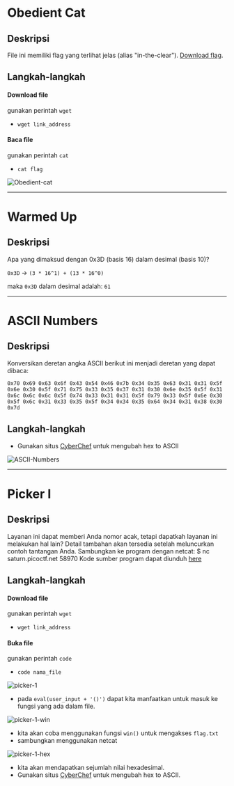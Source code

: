 # Obedient Cat

## Deskripsi

File ini memiliki flag yang terlihat jelas (alias "in-the-clear"). [Download flag](https://mercury.picoctf.net/static/704f877da185904ec3992e7255a15c6c/flag).

## Langkah-langkah

#### Download file

gunakan perintah `wget`

- `wget link_address`

#### Baca file

gunakan perintah `cat`

- `cat flag`

![Obedient-cat]()

---

# Warmed Up

## Deskripsi

Apa yang dimaksud dengan 0x3D (basis 16) dalam desimal (basis 10)?

`0x3D` -> `(3 * 16^1) + (13 * 16^0)`

maka `0x3D` dalam desimal adalah: `61`

---

# ASCII Numbers

## Deskripsi

Konversikan deretan angka ASCII berikut ini menjadi deretan yang dapat dibaca:

`0x70 0x69 0x63 0x6f 0x43 0x54 0x46 0x7b 0x34 0x35 0x63 0x31 0x31 0x5f 0x6e 0x30 0x5f 0x71 0x75 0x33 0x35 0x37 0x31 0x30 0x6e 0x35 0x5f 0x31 0x6c 0x6c 0x6c 0x5f 0x74 0x33 0x31 0x31 0x5f 0x79 0x33 0x5f 0x6e 0x30 0x5f 0x6c 0x31 0x33 0x35 0x5f 0x34 0x34 0x35 0x64 0x34 0x31 0x38 0x30 0x7d`

## Langkah-langkah

- Gunakan situs [CyberChef](https://gchq.github.io/CyberChef/) untuk mengubah hex to ASCII

![ASCII-Numbers]()

---

# Picker I

## Deskripsi

Layanan ini dapat memberi Anda nomor acak, tetapi dapatkah layanan ini melakukan hal lain? Detail tambahan akan tersedia setelah meluncurkan contoh tantangan Anda.
Sambungkan ke program dengan netcat: $ nc saturn.picoctf.net 58970 Kode sumber program dapat diunduh [here](https://artifacts.picoctf.net/c/514/picker-I.py)

## Langkah-langkah

#### Download file

gunakan perintah `wget`

- `wget link_address`

#### Buka file

gunakan perintah `code`

- `code nama_file`

![picker-1]()

- pada `eval(user_input + '()')` dapat kita manfaatkan untuk masuk ke fungsi yang ada dalam file.

![picker-1-win]()

- kita akan coba menggunakan fungsi `win()` untuk mengakses `flag.txt`
- sambungkan menggunakan netcat

![picker-1-hex]()

- kita akan mendapatkan sejumlah nilai hexadesimal.
- Gunakan situs [CyberChef](https://gchq.github.io/CyberChef/) untuk mengubah hex to ASCII.

